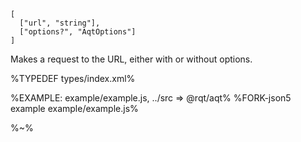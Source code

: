 ```## aqt => AqtReturn
[
  ["url", "string"],
  ["options?", "AqtOptions"]
]
```

Makes a request to the URL, either with or without options.

%TYPEDEF types/index.xml%
<!-- The requests are made with the `aqt` function, which accepts either a single URL, or a URL with a configuration object of the ][`AConfig` type](#aconfig-type). -->

%EXAMPLE: example/example.js, ../src => @rqt/aqt%
%FORK-json5 example example/example.js%

%~%